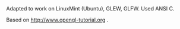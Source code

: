 ##

Adapted to work on LinuxMint (Ubuntu), GLEW, GLFW. Used ANSI C.



Based on http://www.opengl-tutorial.org . 
